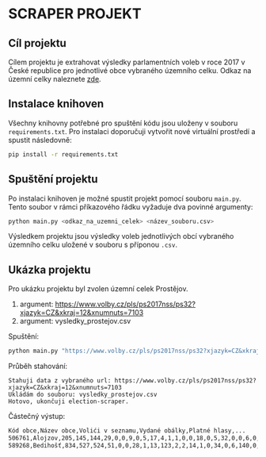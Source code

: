 # SCRAPER PROJEKT

## Cíl projektu
Cílem projektu je extrahovat výsledky parlamentních voleb v roce 2017 v České republice pro jednotlivé obce vybraného územního celku. Odkaz na územní celky naleznete [zde](https://www.volby.cz/pls/ps2017nss/ps3?xjazyk=CZ).

## Instalace knihoven
Všechny knihovny potřebné pro spuštění kódu jsou uloženy v souboru `requirements.txt`. Pro instalaci doporučuji vytvořit nové virtuální prostředí a spustit následovně: 

```bash
pip install -r requirements.txt
```
## Spuštění projektu
Po instalaci knihoven je možné spustit projekt pomocí souboru `main.py`. Tento soubor v rámci příkazového řádku vyžaduje dva povinné argumenty: 

```bash
python main.py <odkaz_na_uzemni_celek> <název_souboru.csv>
```

Výsledkem projektu jsou výsledky voleb jednotlivých obcí vybraného územního celku uložené v souboru s příponou `.csv`. 

## Ukázka projektu
Pro ukázku projektu byl zvolen územní celek Prostějov. 

1. argument: https://www.volby.cz/pls/ps2017nss/ps32?xjazyk=CZ&xkraj=12&xnumnuts=7103
2. argument: vysledky_prostejov.csv

Spuštění: 
```bash
python main.py "https://www.volby.cz/pls/ps2017nss/ps32?xjazyk=CZ&xkraj=12&xnumnuts=7103" "vysledky_prostejov.csv"
```

Průběh stahování:
```text
Stahuji data z vybraného url: https://www.volby.cz/pls/ps2017nss/ps32?xjazyk=CZ&xkraj=12&xnumnuts=7103
Ukládám do souboru: vysledky_prostejov.csv
Hotovo, ukončuji election-scraper.
```

Částečný výstup:
```bash
Kód obce,Název obce,Volići v seznamu,Vydané obálky,Platné hlasy,...
506761,Alojzov,205,145,144,29,0,0,9,0,5,17,4,1,1,0,0,18,0,5,32,0,0,6,0,0,1,1,15,0
589268,Bedihošť,834,527,524,51,0,0,28,1,13,123,2,2,14,1,0,34,0,6,140,0,0,26,0,0,0,0,82,1
```


